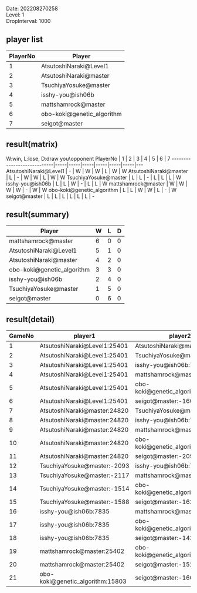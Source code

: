 Date: 202208270258  
Level: 1  
DropInterval: 1000  
## player list
PlayerNo  |  Player
----------|----------------------------
1         |  AtsutoshiNaraki@Level1
2         |  AtsutoshiNaraki@master
3         |  TsuchiyaYosuke@master
4         |  isshy-you@ish06b
5         |  mattshamrock@master
6         |  obo-koki@genetic_algorithm
7         |  seigot@master
## result(matrix)
W:win, L:lose, D:draw
you\opponent PlayerNo       |  1  |  2  |  3  |  4  |  5  |  6  |  7
----------------------------|-----|-----|-----|-----|-----|-----|---
AtsutoshiNaraki@Level1      |  -  |  W  |  W  |  W  |  L  |  W  |  W
AtsutoshiNaraki@master      |  L  |  -  |  W  |  W  |  L  |  W  |  W
TsuchiyaYosuke@master       |  L  |  L  |  -  |  L  |  L  |  L  |  W
isshy-you@ish06b            |  L  |  L  |  W  |  -  |  L  |  L  |  W
mattshamrock@master         |  W  |  W  |  W  |  W  |  -  |  W  |  W
obo-koki@genetic_algorithm  |  L  |  L  |  W  |  W  |  L  |  -  |  W
seigot@master               |  L  |  L  |  L  |  L  |  L  |  L  |  -
## result(summary)
Player                      |  W  |  L  |  D
----------------------------|-----|-----|---
mattshamrock@master         |  6  |  0  |  0
AtsutoshiNaraki@Level1      |  5  |  1  |  0
AtsutoshiNaraki@master      |  4  |  2  |  0
obo-koki@genetic_algorithm  |  3  |  3  |  0
isshy-you@ish06b            |  2  |  4  |  0
TsuchiyaYosuke@master       |  1  |  5  |  0
seigot@master               |  0  |  6  |  0
## result(detail)
GameNo  |  player1                           |  player2
--------|------------------------------------|----------------------------------
1       |  AtsutoshiNaraki@Level1:25401      |  AtsutoshiNaraki@master:24820
2       |  AtsutoshiNaraki@Level1:25401      |  TsuchiyaYosuke@master:-2039
3       |  AtsutoshiNaraki@Level1:25401      |  isshy-you@ish06b:7835
4       |  AtsutoshiNaraki@Level1:25401      |  mattshamrock@master:25402
5       |  AtsutoshiNaraki@Level1:25401      |  obo-koki@genetic_algorithm:15803
6       |  AtsutoshiNaraki@Level1:25401      |  seigot@master:-1600
7       |  AtsutoshiNaraki@master:24820      |  TsuchiyaYosuke@master:-1614
8       |  AtsutoshiNaraki@master:24820      |  isshy-you@ish06b:7835
9       |  AtsutoshiNaraki@master:24820      |  mattshamrock@master:25402
10      |  AtsutoshiNaraki@master:24820      |  obo-koki@genetic_algorithm:15803
11      |  AtsutoshiNaraki@master:24820      |  seigot@master:-2093
12      |  TsuchiyaYosuke@master:-2093       |  isshy-you@ish06b:7835
13      |  TsuchiyaYosuke@master:-2117       |  mattshamrock@master:25402
14      |  TsuchiyaYosuke@master:-1514       |  obo-koki@genetic_algorithm:15803
15      |  TsuchiyaYosuke@master:-1588       |  seigot@master:-1626
16      |  isshy-you@ish06b:7835             |  mattshamrock@master:25402
17      |  isshy-you@ish06b:7835             |  obo-koki@genetic_algorithm:15803
18      |  isshy-you@ish06b:7835             |  seigot@master:-1436
19      |  mattshamrock@master:25402         |  obo-koki@genetic_algorithm:15803
20      |  mattshamrock@master:25402         |  seigot@master:-1522
21      |  obo-koki@genetic_algorithm:15803  |  seigot@master:-1603
